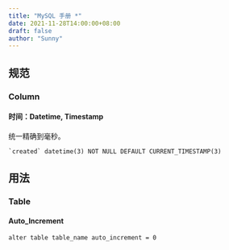 ```yaml
---
title: "MySQL 手册 *"
date: 2021-11-28T14:00:00+08:00
draft: false
author: "Sunny"
---
```


## 规范

### Column

#### 时间：Datetime, Timestamp

统一精确到毫秒。

```
`created` datetime(3) NOT NULL DEFAULT CURRENT_TIMESTAMP(3)
```

## 用法

### Table

#### Auto_Increment

```
alter table table_name auto_increment = 0
```

